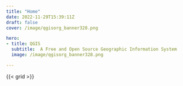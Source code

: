 ```yaml
---
title: "Home"
date: 2022-11-29T15:39:11Z
draft: false
cover: /image/qgisorg_banner328.png

hero:
- title: QGIS
  subtitle:  A Free and Open Source Geographic Information System 
  image: /image/qgisorg_banner328.png

---
```



{{< grid >}}